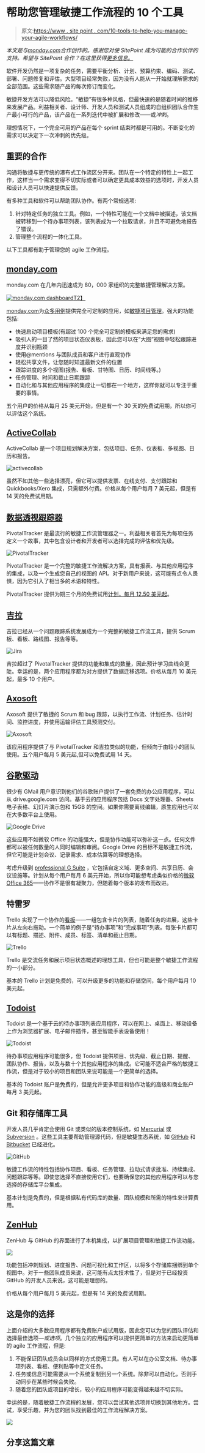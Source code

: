 # 帮助您管理敏捷工作流程的 10 个工具

> 原文:[https://www . site point . com/10-tools-to-help-you-manage-your-agile-workflows/](https://www.sitepoint.com/10-tools-to-help-you-manage-your-agile-workflows/)

*本文是与[monday.com](https://monday.com/lp/mb/sitepoint/agile/?utm_source=mb&utm_campaign=sitepoint&utm_medium=article)合作创作的。感谢您对使 SitePoint 成为可能的合作伙伴的支持。希望与 SitePoint 合作？在这里获得[更多信息。](https://www.sitepoint.com/advertise/)*

软件开发仍然是一项复杂的任务，需要平衡分析、计划、预算约束、编码、测试、部署、问题修复和评估。大型项目经常失败，因为没有人能从一开始就理解需求的全部范围。这些需求随产品的每次修订而变化。

敏捷开发方法可以降低风险。“敏捷”有很多种风格，但最快速的是随着时间的推移来发展产品。利益相关者、设计师、开发人员和测试人员组成的自组织团队合作生产最小可行的产品，该产品在一系列迭代中被扩展和修改——或*冲刺*。

理想情况下，一个完全可用的产品在每个 sprint 结束时都是可用的。不断变化的需求可以决定下一次冲刺的优先级。

## 重要的合作

沟通将敏捷与更传统的瀑布式工作流区分开来。团队在一个特定的特性上一起工作，这样当一个需求变得不切实际或者可以确定更具成本效益的选项时，开发人员和设计人员可以快速提供反馈。

有多种工具和软件可以帮助团队协作。有两个常规选项:

1.  针对特定任务的独立工具。例如，一个特性可能在一个文档中被描述，该文档被转移到一个待办事项列表，该列表成为一个拉取请求，并且不可避免地报告了错误。
2.  管理整个流程的一体化工具。

以下工具都有助于管理您的 agile 工作流程。

## [monday.com](https://monday.com/lp/mb/sitepoint/agile/?utm_source=mb&utm_campaign=sitepoint&utm_medium=article)

monday.com 在几年内迅速成为 80，000 家组织的完整敏捷管理解决方案。

[![monday.com dashboard](../Images/4238b7bb3e31af384a169a1f7f21d973.png)T2】](https://monday.com/lp/mb/sitepoint/agile/?utm_source=mb&utm_campaign=sitepoint&utm_medium=article)

[monday.com](https://monday.com/lp/mb/sitepoint/agile/?utm_source=mb&utm_campaign=sitepoint&utm_medium=article)为[众多用例](https://monday.com/s/software-uses?utm_source=mb&utm_campaign=sitepoint&utm_medium=article)提供完全可定制的应用，如[敏捷项目管理](https://monday.com/s/agile-management-software?utm_source=mb&utm_campaign=sitepoint&utm_medium=article)。强大的功能包括:

*   快速启动项目模板(有超过 100 个完全可定制的模板来满足您的需求)
*   吸引人的一目了然的项目状态仪表板，因此您可以在“大图”视图中轻松跟踪进度并识别瓶颈
*   使用@mentions 与团队成员和客户进行直观协作
*   轻松共享文件，让您随时知道最新文件的位置
*   跟踪进度的多个视图(报告、看板、甘特图、日历、时间线等。)
*   任务管理、时间和截止日期跟踪
*   自动化和与其他应用程序的集成让一切都在一个地方，这样你就可以专注于重要的事情。

五个用户的价格从每月 25 美元开始，但是有一个 30 天的免费试用期，所以你可以评估这个系统。

## [ActiveCollab](https://activecollab.com/)

ActiveCollab 是一个项目规划解决方案，包括项目、任务、仪表板、多视图、日历和报告。

![activecollab](../Images/739e45e12494355c73ffcdc3491dfab5.png)

虽然不如其他一些选择漂亮，但它可以提供发票、在线支付、支付跟踪和 Quickbooks/Xero 集成，只需额外付费。价格从每个用户每月 7 美元起，但是有 14 天的免费试用期。

## [数据透视跟踪器](https://www.pivotaltracker.com/)

PivotalTracker 是最流行的敏捷工作流管理器之一。利益相关者首先为每项任务定义一个故事，其中包含设计者和开发者可以选择完成的评估和优先级。

![PivotalTracker](../Images/b717070e3f2e3ba8aee9fa3182bd86f1.png)

PivotalTracker 是一个完整的敏捷工作流解决方案，具有报表、与其他应用程序的集成，以及一个生成您自己的视图的 API。对于新用户来说，这可能有点令人畏惧，因为它引入了相当多的术语和特性。

PivotalTracker 提供为期三个月的免费试用[计划，每月 12.50 美元起](https://www.pivotaltracker.com/pricing)。

## [吉拉](https://www.atlassian.com/software/jira)

吉拉已经从一个问题跟踪系统发展成为一个完整的敏捷工作流工具，提供 Scrum 板、看板、路线图、报告等等。

![Jira](../Images/60ff94bc8727f92113c43794324db4ef.png)

吉拉超过了 PivotalTracker 提供的功能和集成的数量，因此预计学习曲线会更陡。幸运的是，两个应用程序都为对方提供了数据迁移选项。价格从每月 10 美元起，最多 10 个用户。

## [Axosoft](https://www.axosoft.com/)

Axosoft 提供了敏捷的 Scrum 和 bug 跟踪，以执行工作流、计划任务、估计时间、监控进度，并使用运输评估工具预测交付。

![Axosoft](../Images/1a0aa523ad70c7f1392a4d3713cd8ea3.png)

该应用程序提供了与 PivotalTracker 和吉拉类似的功能，但倾向于由较小的团队使用。五个用户每月 5 美元起,但可以免费试用 14 天。

## [谷歌驱动](https://drive.google.com/)

很少有 GMail 用户意识到他们的谷歌账户提供了一套免费的办公应用程序，可以从 drive.google.com 访问。基于云的应用程序包括 Docs 文字处理器、Sheets 电子表格、幻灯片演示包和 15GB 的空间。如果你需要离线编辑，原生应用也可以在大多数平台上使用。

![Google Drive](../Images/7944f9bf7d7a1682343a304654d6d80a.png)

这些应用不如微软 Office 的功能强大，但是协作功能可以弥补这一点。任何文件都可以被任何数量的人同时编辑和审阅。Google Drive 的目标不是敏捷工作流，但它可能是计划会议、记录需求、成本估算等的理想选择。

考虑升级到 [professional G Suite](https://refergsuite.app.goo.gl/W8wh) ，它包括自定义域、更多空间、共享日历、会议设施等。计划从每个用户每月 6 美元开始，所以你可能想考虑类似价格的[微软 Office 365](https://products.office.com/)——协作不是很有凝聚力，但随着每个版本的发布而改进。

## 特雷罗

Trello 实现了一个协作的[看板](https://en.wikipedia.org/wiki/Kanban_board)——一组包含卡片的列表，随着任务的进展，这些卡片从左向右拖动。一个简单的例子是“待办事项”和“完成事项”列表。每张卡片都可以有标题、描述、附件、成员、标签、清单和截止日期。

![Trello](../Images/09d5fc1c9408f0051f6ba9aa453d8635.png)

Trello 是交流任务和展示项目状态概述的理想工具，但也可能是整个敏捷工作流程的一小部分。

基本的 Trello 计划是免费的，可以升级更多的功能和存储空间，每个用户每月 10 美元起。

## [Todoist](https://todoist.com/)

Todoist 是一个基于云的待办事项列表应用程序，可以在网上、桌面上、移动设备上作为浏览器扩展、电子邮件插件，甚至智能手表设备使用！

![Todoist](../Images/d9be38c9c89bf6a040a2f054374f3592.png)

待办事项应用程序可能很多，但 Todoist 提供项目、优先级、截止日期、提醒、团队协作、报告，以及与数十个其他应用程序的集成。它可能不适合严格的敏捷工作流，但是对于较小的项目和团队来说可能是一个更简单的选择。

基本的 Todoist 账户是免费的，但是允许更多项目和协作功能的高级和商业账户每月 3 美元起。

## Git 和存储库工具

开发人员几乎肯定会使用 Git 或类似的版本控制系统，如 [Mercurial](https://www.mercurial-scm.org/) 或 [Subversion](https://subversion.apache.org/) 。这些工具主要帮助管理源代码，但是敏捷生态系统，如 [GitHub](https://github.com/) 和 [Bitbucket](https://bitbucket.org/) 已经进化。

![GitHub](../Images/101d3df7bf69467eca36e17fcdf189ee.png)

敏捷工作流的特性包括协作项目、看板、任务管理、拉动式请求批准、持续集成、问题跟踪等等。即使您选择不直接使用它们，也要确保您的其他应用程序可以与您选择的存储库平台集成。

基本计划是免费的，但是根据私有代码库的数量、团队规模和所需的特性来计算费用。

## [ZenHub](https://www.zenhub.com/)

ZenHub 与 GitHub 的界面进行了本机集成，以扩展项目管理和敏捷工作流功能。

![](../Images/aa469450805828ed2548476e540c0f71.png)

功能包括冲刺规划、进度报告、问题可视化和工作区，以将多个存储库捆绑到单个视图中。对于一些团队成员来说，这可能有点太技术性了，但是对于已经投资 GitHub 的开发人员来说，这可能是理想的。

价格从每个用户每月 5 美元起，但是有 14 天的免费试用期。

## 这是你的选择

上面介绍的大多数应用程序都有免费账户或试用版，因此您可以为您的团队评估和选择最佳选项—*或选项*。几个独立的应用程序可以提供更简单的方法来启动更简单的 agile 工作流程，但是:

1.  不能保证团队成员会以同样的方式使用工具。有人可以在办公室文档、待办事项列表、看板、便利贴等中定义任务。
2.  任务或信息可能需要从一个系统复制到另一个系统。除非可以自动化，否则手动同步在某些时候会失败。
3.  随着您的团队或项目的增长，较小的应用程序可能变得越来越不切实际。

幸运的是，随着敏捷工作流程的发展，您可以尝试其他选项并切换到其他地方。尝试，享受乐趣，并为您的团队找到最佳的工作流程解决方案。

![](../Images/690d8d947355daaf02802b28f504eeff.png)

## 分享这篇文章